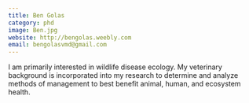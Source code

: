 ```yaml
---
title: Ben Golas
category: phd
image: Ben.jpg
website: http://bengolas.weebly.com
email: bengolasvmd@gmail.com
---
```


I am primarily interested in wildlife disease ecology. My veterinary background is incorporated into my research to determine and analyze methods of management to best benefit animal, human, and ecosystem health.
